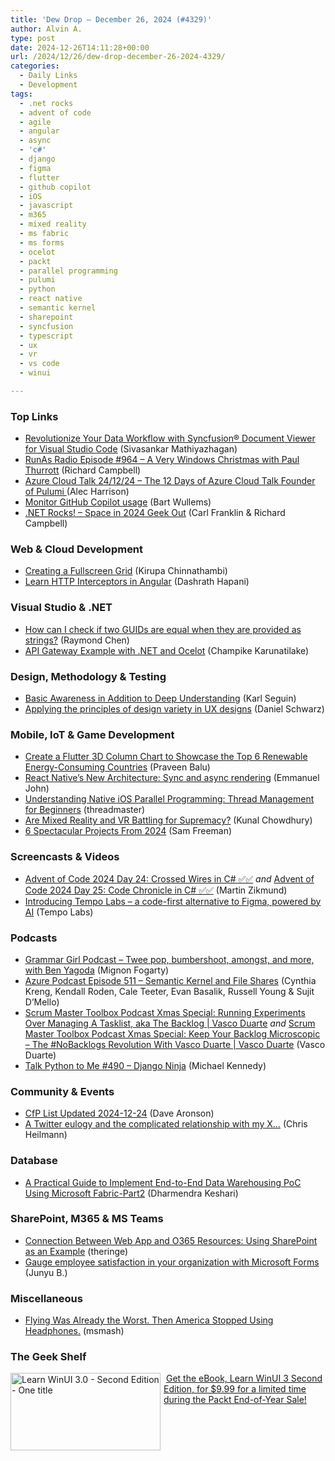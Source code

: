 ```yaml
---
title: 'Dew Drop – December 26, 2024 (#4329)'
author: Alvin A.
type: post
date: 2024-12-26T14:11:28+00:00
url: /2024/12/26/dew-drop-december-26-2024-4329/
categories:
  - Daily Links
  - Development
tags:
  - .net rocks
  - advent of code
  - agile
  - angular
  - async
  - 'c#'
  - django
  - figma
  - flutter
  - github copilot
  - iOS
  - javascript
  - m365
  - mixed reality
  - ms fabric
  - ms forms
  - ocelot
  - packt
  - parallel programming
  - pulumi
  - python
  - react native
  - semantic kernel
  - sharepoint
  - syncfusion
  - typescript
  - ux
  - vr
  - vs code
  - winui

---
```

### <a name="top"></a>Top Links

  * <a href="https://www.syncfusion.com/blogs/post/document-viewer-extension-for-vs-code?utm_source=alvinashcraft&utm_medium=email&utm_campaign=alvinashcraft_blog_edmdec24" target="_blank">Revolutionize Your Data Workflow with Syncfusion® Document Viewer for Visual Studio Code</a> (Sivasankar Mathiyazhagan)
  * <a href="https://runasradio.com/Shows/Show/964" target="_blank">RunAs Radio Episode #964 &#8211; A Very Windows Christmas with Paul Thurrott</a> (Richard Campbell)
  * <a href="https://azure-cloud-talk.simplecast.com/episodes/24-12-24-the-12-days-of-azure-cloud-talk-founder-of-pulumi-dso3w9g3" target="_blank">Azure Cloud Talk 24/12/24 &#8211; The 12 Days of Azure Cloud Talk Founder of Pulumi </a> (Alec Harrison)
  * <a href="https://bartwullems.blogspot.com/2024/12/monitor-github-copilot-usage.html" target="_blank">Monitor GitHub Copilot usage</a> (Bart Wullems)
  * <a href="https://www.spreaker.com/episode/space-in-2024-geek-out--63473504" target="_blank">.NET Rocks! &#8211; Space in 2024 Geek Out</a> (Carl Franklin & Richard Campbell)



### <a name="web"></a>Web & Cloud Development

  * <div>
      <a href="https://www.kirupa.com/canvas/creating_a_fullscreen_grid.htm" target="_blank">Creating a Fullscreen Grid</a> (Kirupa Chinnathambi)
    </div>

  * <div>
      <a href="https://www.c-sharpcorner.com/article/learn-http-interceptors-in-angular/" target="_blank">Learn HTTP Interceptors in Angular</a> (Dashrath Hapani)
    </div>



### <a name="dotnet"></a>Visual Studio & .NET

  * <a href="https://devblogs.microsoft.com/oldnewthing/20241225-00/?p=110677" target="_blank">How can I check if two GUIDs are equal when they are provided as strings?</a> (Raymond Chen)
  * <a href="https://www.c-sharpcorner.com/article/api-gateway-example-with-net-and-ocelot/" target="_blank">API Gateway Example with .NET and Ocelot</a> (Champike Karunatilake)



### <a name="design"></a>Design, Methodology & Testing

  * <a href="https://www.openmymind.net/Basic-Awareness-In-Addition-To-Deep-Understanding/" target="_blank">Basic Awareness in Addition to Deep Understanding</a> (Karl Seguin)
  * <a href="https://blog.logrocket.com/ux-design/variety-ux-design-principle/" target="_blank">Applying the principles of design variety in UX designs</a> (Daniel Schwarz)



### <a name="mobile"></a>Mobile, IoT & Game Development

  * <a href="https://www.syncfusion.com/blogs/post/flutter-3d-column-chart-renewable-energy?utm_source=alvinashcraft&utm_medium=email&utm_campaign=alvinashcraft_blog_edmdec24" target="_blank">Create a Flutter 3D Column Chart to Showcase the Top 6 Renewable Energy-Consuming Countries</a> (Praveen Balu)
  * <a href="https://blog.logrocket.com/react-native-new-architecture-sync-async-rendering/" target="_blank">React Native’s New Architecture: Sync and async rendering</a> (Emmanuel John)
  * <a href="https://hackernoon.com/understanding-parallel-programming-thread-management-for-beginners?source=rss" target="_blank">Understanding Native iOS Parallel Programming: Thread Management for Beginners</a> (threadmaster)
  * <a href="https://www.kunal-chowdhury.com/2024/12/mixed-reality-vr-battling.html" target="_blank">Are Mixed Reality and VR Battling for Supremacy?</a> (Kunal Chowdhury)
  * <a href="https://makezine.com/article/maker-news/6-spectacular-projects-from-2024/" target="_blank">6 Spectacular Projects From 2024</a> (Sam Freeman)



### <a name="videos"></a>Screencasts & Videos

  * <a href="http://www.youtube.com/watch?v=AxceugQVeAA" target="_blank">Advent of Code 2024 Day 24: Crossed Wires in C# ✅✅</a> _and_ <a href="http://www.youtube.com/watch?v=W5HH97AYv3c" target="_blank">Advent of Code 2024 Day 25: Code Chronicle in C# ✅✅</a> (Martin Zikmund)
  * <a href="https://www.youtube.com/watch?v=gSQ77cGYqXY" target="_blank">Introducing Tempo Labs &#8211; a code-first alternative to Figma, powered by AI</a> (Tempo Labs)



### <a name="podcasts"></a>Podcasts

  * <a href="https://grammar-girl.simplecast.com/episodes/yagoda-bonus-TN89oUgQ" target="_blank">Grammar Girl Podcast &#8211; Twee pop, bumbershoot, amongst, and more, with Ben Yagoda</a> (Mignon Fogarty)
  * <a href="http://azpodcast.azurewebsites.net/post/Episode-511-Semantic-Kernel-and-File-Shares1" target="_blank">Azure Podcast Episode 511 &#8211; Semantic Kernel and File Shares</a> (Cynthia Kreng, Kendall Roden, Cale Teeter, Evan Basalik, Russell Young & Sujit D&#8217;Mello)
  * <a href="https://scrummastertoolbox.libsyn.com/xmas-special-running-experiments-over-managing-a-tasklist-aka-the-backlog-vasco-duarte" target="_blank">Scrum Master Toolbox Podcast Xmas Special: Running Experiments Over Managing A Tasklist, aka The Backlog | Vasco Duarte</a> _and_ <a href="https://scrummastertoolbox.libsyn.com/keep-your-backlog-microscopic-the-nobacklogs-revolution-with-vasco-duarte-vasco-duarte" target="_blank">Scrum Master Toolbox Podcast Xmas Special: Keep Your Backlog Microscopic &#8211; The #NoBacklogs Revolution With Vasco Duarte | Vasco Duarte</a> (Vasco Duarte)
  * <a href="https://talkpython.fm/episodes/show/490/django-ninja" target="_blank">Talk Python to Me #490 &#8211; Django Ninja</a> (Michael Kennedy)



### <a name="events"></a>Community & Events

  * <a href="https://www.codosaur.us/blog/cfp-list-updated-2024-12-24" target="_blank">CfP List Updated 2024-12-24</a> (Dave Aronson)
  * <a href="https://christianheilmann.com/2024/12/26/a-twitter-eulogy-and-the-complicated-relationship-with-my-x/" target="_blank">A Twitter eulogy and the complicated relationship with my X…</a> (Chris Heilmann)



### <a name="sql"></a>Database

  * <a href="https://techcommunity.microsoft.com/t5/microsoft-mission-critical-blog/a-practical-guide-to-implement-end-to-end-data-warehousing-poc/ba-p/4360645" target="_blank">A Practical Guide to Implement End-to-End Data Warehousing PoC Using Microsoft Fabric-Part2</a> (Dharmendra Keshari)



### <a name="sp"></a>SharePoint, M365 & MS Teams

  * <a href="https://techcommunity.microsoft.com/t5/apps-on-azure-blog/connection-between-web-app-and-o365-resources-using-sharepoint/ba-p/4360288" target="_blank">Connection Between Web App and O365 Resources: Using SharePoint as an Example</a> (theringe)
  * <a href="https://techcommunity.microsoft.com/t5/microsoft-forms-blog/gauge-employee-satisfaction-in-your-organization-with-microsoft/ba-p/4360446" target="_blank">Gauge employee satisfaction in your organization with Microsoft Forms</a> (Junyu B.)



### <a name="misc"></a>Miscellaneous

  * <a href="https://tech.slashdot.org/story/24/12/26/0912215/flying-was-already-the-worst-then-america-stopped-using-headphones?utm_source=rss1.0mainlinkanon&utm_medium=feed" target="_blank">Flying Was Already the Worst. Then America Stopped Using Headphones.</a> (msmash)



### <a name="shelf"></a>The Geek Shelf

[<img data-recalc-dims="1" loading="lazy" decoding="async" width="240" height="124" title="Learn WinUI 3.0 - Second Edition - One title" align="left" style="margin: 0px 5px 0px 0px; border: 0px currentcolor; border-image: none; float: left; display: inline; background-image: none;" alt="Learn WinUI 3.0 - Second Edition - One title" src="https://i0.wp.com/www.alvinashcraft.com/wp-content/uploads/2024/12/One-title.png?resize=240%2C124&#038;ssl=1" border="0" />][1]&nbsp;<a href="https://www.packtpub.com/en-us/product/learn-winui-3-9781805129707?utm_medium=affiliate&utm_campaign=ca4966d8-938e-ea11-a811-00224807f96d&utm_term=b95101dc-e7b4-0ab9-b47f-63087f960e00&utm_content=B20908" target="_blank">Get the eBook, Learn WinUI 3 Second Edition, for $9.99 for a limited time during the Packt End-of-Year Sale!</a>

 [1]: https://www.packtpub.com/en-us/product/learn-winui-3-9781805129707?utm_medium=affiliate&utm_campaign=ca4966d8-938e-ea11-a811-00224807f96d&utm_term=b95101dc-e7b4-0ab9-b47f-63087f960e00&utm_content=B20908